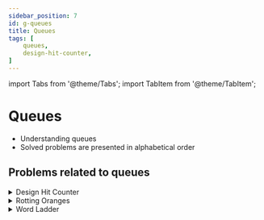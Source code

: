 ```yaml
---
sidebar_position: 7
id: g-queues
title: Queues 
tags: [
    queues,
    design-hit-counter,    
]
---
```


import Tabs from '@theme/Tabs';
import TabItem from '@theme/TabItem';

# Queues 

- Understanding queues 
- Solved problems are presented in alphabetical order

## Problems related to queues 

<details> 
<summary> Design Hit Counter </summary> 

### [↗ See LeetCode Problem #362](https://leetcode.com/problems/design-hit-counter/)

<Tabs>
<TabItem value="java" label="Java">

```java showLineNumbers
import java.util.Queue;
import java.util.LinkedList;

//  Approach 2 REQUIRES Java 8
//import java.util.Deque;
//import java.util.ArrayDeque;
//import javafx.util.Pair; // Pair class REQUIRES Java 8

public class HitCounter {
    //  Declare hits queue as a private variable
    //      so that it remains accessible to all methods
    private Queue<Integer> hitsQueue = null;

    //  Initialize the queue here
    public HitCounter () {
        this.hitsQueue = new LinkedList<>();
    }

    //  Add a hit timestamp
    public void hit(int timestamp) {
        this.hitsQueue.offer(timestamp);
    }

    // Find the number of hits in last 300 s
    public int getHits(int timestamp) {
        while (!this.hitsQueue.isEmpty()) {
           int timeElapsed = timestamp - this.hitsQueue.peek();
           if (timeElapsed >= 300) {
               this.hitsQueue.poll();
           } else {
               break;
           }
        }
        return this.hitsQueue.size();
    }

    public static void main(String[] args) {
        // Example 1:
        //Input
        //["HitCounter", "hit", "hit", "hit", "getHits", "hit", "getHits", "getHits"]
        //[[], [1], [2], [3], [4], [300], [300], [301]]
        //Output
        //[null, null, null, null, 3, null, 4, 3]

        HitCounter hitCounter= new HitCounter();

        hitCounter.hit(1);
        hitCounter.hit(2);
        hitCounter.hit(3);

//        hitCounter.getHits(4);
        System.out.println(hitCounter.getHits(4));

        hitCounter.hit(300);

//        hitCounter.getHits(300);
        System.out.println(hitCounter.getHits(300));

//        hitCounter.getHits(301);
        System.out.println(hitCounter.getHits(301));

    }

}
/**
 * Your HitCounter object will be instantiated and called as such:
 * HitCounter obj = new HitCounter();
 * obj.hit(timestamp);
 * int param_2 = obj.getHits(timestamp);
 */
```

</TabItem>
</Tabs>

</details>

<details> 
<summary> Rotting Oranges </summary> 

### [↗ Rotting Oranges](./k-graphs.md)

</details>

<details> 
<summary> Word Ladder </summary> 

### [↗ Word Ladder](./e-hash-set.md)

</details>
